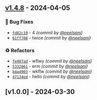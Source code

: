 

## [v1.4.8] - 2024-04-05
### :bug: Bug Fixes
- [`fd82c19`](https://github.com/neelsani/mavlink-browser/commit/fd82c190f9bedb18aec0b4f5f6ada5eb86a61551) - 4 *(commit by [@neelsani](https://github.com/neelsani))*
- [`61ff708`](https://github.com/neelsani/mavlink-browser/commit/61ff7083dd637b09332fc4881f8c1ecd8e73cc59) - twice *(commit by [@neelsani](https://github.com/neelsani))*

### :recycle: Refactors
- [`fe407ad`](https://github.com/neelsani/mavlink-browser/commit/fe407ade0275816e9d6fd3c874d7a935278cd05a) - wflwy *(commit by [@neelsani](https://github.com/neelsani))*
- [`5332861`](https://github.com/neelsani/mavlink-browser/commit/5332861c0390b7b8c5326246b7df710cccadc3f5) - erm *(commit by [@neelsani](https://github.com/neelsani))*
- [`b4a4903`](https://github.com/neelsani/mavlink-browser/commit/b4a4903219ba1b92306dc241e812511f899f727c) - wkflw *(commit by [@neelsani](https://github.com/neelsani))*
- [`47134ed`](https://github.com/neelsani/mavlink-browser/commit/47134edd61f14144c5a795137bbe630ff6810997) - hello *(commit by [@neelsani](https://github.com/neelsani))*


[v1.4.8]: https://github.com/neelsani/mavlink-browser/compare/v1.0.0...v1.4.8


## [v1.0.0] - 2024-03-30
